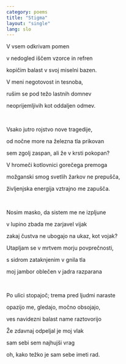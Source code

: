 ```yaml
---
category: poems
title: "Stigma"
layout: "single"
lang: slo
---
```


V vsem odkrivam pomen

v nedogled iščem vzorce in refren

kopičim balast v svoj miselni bazen.

V meni negotovost in tesnoba,

rušim se pod težo lastnih domnev

neoprijemljivih kot oddaljen odmev.

&nbsp;

Vsako jutro rojstvo nove tragedije,

od nočne more na železna tla prikovan

sem zgolj zaspan, ali že v krsti pokopan?

V hromeči kotlovnici gorečega premoga

možganski smog svetlih žarkov ne prepušča,

življenjska energija vztrajno me zapušča.

&nbsp;

Nosim masko, da sistem me ne izpljune

v lupino zbada me zarjavel vijak

zakaj čustva ne ubogajo na ukaz, kot vojak?

Utapljam se v mrtvem morju povprečnosti,

s sidrom zataknjenim v gnila tla

moj jambor oblečen v jadra razparana

&nbsp;

Po ulici stopajoč; trema pred ljudmi naraste

opazijo me, gledajo, močno obsojajo,

ves navidezni balast name raztovorijo

Že zdavnaj odpeljal je moj vlak

sam sebi sem najhujši vrag

oh, kako težko je sam sebe imeti rad.
